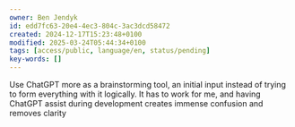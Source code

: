 ```yaml
---
owner: Ben Jendyk
id: edd7fc63-20e4-4ec3-804c-3ac3dcd58472
created: 2024-12-17T15:23:48+0100
modified: 2025-03-24T05:44:34+0100
tags: [access/public, language/en, status/pending]
key-words: []
---
```


Use ChatGPT more as a brainstorming tool, an initial input instead of trying to form everything with it logically. It has to work for me, and having ChatGPT assist during development creates immense confusion and removes clarity